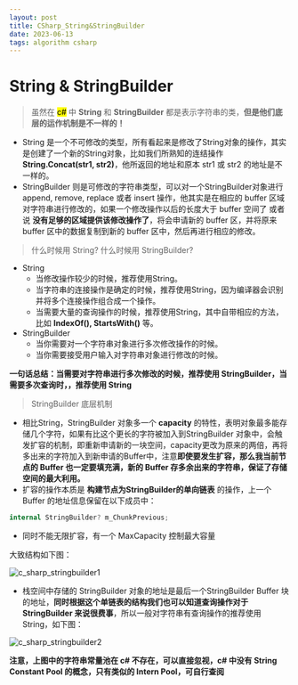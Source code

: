 ```yaml
---
layout: post
title: CSharp_String&StringBuilder
date: 2023-06-13
tags: algorithm csharp
---
```


<!-- <span style="color: blue;"> </span> -->
# String & StringBuilder 

> 虽然在 <mark>c#</mark> 中 **String** 和 **StringBuilder** 都是表示字符串的类，**但是他们底层的运作机制是不一样的！**

<!--more-->
- String 是一个不可修改的类型，所有看起来是修改了String对象的操作，其实是创建了一个新的String对象，比如我们所熟知的连结操作 **String.Concat(str1, str2)**，他所返回的地址和原本 str1 或 str2 的地址是不一样的。
- StringBuilder 则是可修改的字符串类型，可以对一个StringBuilder对象进行 append, remove, replace 或者 insert 操作，他其实是在相应的 buffer 区域对字符串进行修改的，如果一个修改操作以后的长度大于 buffer 空间了 或者说 **没有足够的区域提供该修改操作了**，将会申请新的 buffer 区，并将原来 buffer 区中的数据复制到新的 buffer 区中，然后再进行相应的修改。

> 什么时候用 String? 什么时候用 StringBuilder?

- String
  - 当修改操作较少的时候，推荐使用String。
  - 当字符串的连接操作是确定的时候，推荐使用String，因为编译器会识别并将多个连接操作组合成一个操作。
  - 当需要大量的查询操作的时候，推荐使用String，其中自带相应的方法，比如 **IndexOf(), StartsWith()** 等。
- StringBuilder
  - 当你需要对一个字符串对象进行多次修改操作的时候。
  - 当你需要接受用户输入对字符串对象进行修改的时候。

**一句话总结：当需要对字符串进行多次修改的时候，推荐使用 StringBuilder，当需要多次查询时，，推荐使用 String**

> StringBuilder 底层机制

- 相比String，StringBuilder 对象多一个 **capacity** 的特性，表明对象最多能存储几个字符，如果有比这个更长的字符被加入到StringBuilder 对象中，会触发扩容的机制，即重新申请新的一块空间，capacity更改为原来的两倍，再将多出来的字符加入到新申请的Buffer中，注意**即使要发生扩容，那么我当前节点的 Buffer 也一定要填充满，新的 Buffer 存多余出来的字符串，保证了存储空间的最大利用。**
- 扩容的操作本质是 **构建节点为StringBuilder的单向链表** 的操作，上一个 Buffer 的地址信息保留在以下成员中：

```c#
internal StringBuilder? m_ChunkPrevious;
``` 

- 同时不能无限扩容，有一个 MaxCapacity 控制最大容量

大致结构如下图：

![c_sharp_stringbuilder1]({{site.baseurl}}/assets/img/c_sharp_stringbuilder1.png)

- 栈空间中存储的 StringBuilder 对象的地址是最后一个StringBuilder Buffer 块的地址，**同时根据这个单链表的结构我们也可以知道查询操作对于 StringBuilder 来说很费事**，所以一般对字符串有查询操作的推荐使用String，如下图：
  
![c_sharp_stringbuilder2]({{site.baseurl}}/assets/img/c_sharp_stringbuilder2.png)

**注意，上图中的字符串常量池在 c# 不存在，可以直接忽视，c# 中没有 String Constant Pool 的概念，只有类似的 Intern Pool，可自行查阅**

